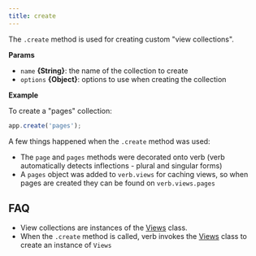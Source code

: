 ```yaml
---
title: create
---
```


The `.create` method is used for creating custom "view collections". 

**Params**

- `name` **{String}**: the name of the collection to create
- `options` **{Object}**: options to use when creating the collection

**Example**

To create a "pages" collection:

```js
app.create('pages');
```

A few things happened when the `.create` method was used:

- The `page` and `pages` methods were decorated onto verb (verb automatically detects inflections - plural and singular forms)
- A `pages` object was added to `verb.views` for caching views, so when pages are created they can be found on `verb.views.pages`

## FAQ

- View collections are instances of the [Views](Views.md) class.
- When the `.create` method is called, verb invokes the [Views](Views.md) class to create an instance of `Views`